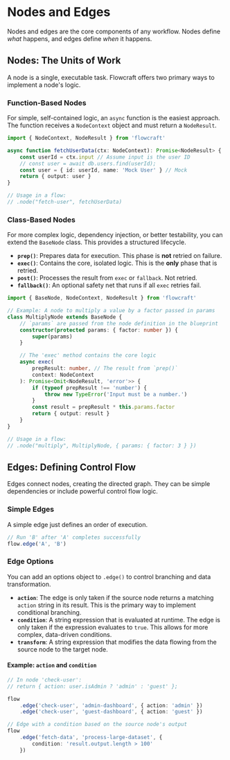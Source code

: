 # Nodes and Edges

Nodes and edges are the core components of any workflow. Nodes define *what* happens, and edges define *when* it happens.

## Nodes: The Units of Work

A node is a single, executable task. Flowcraft offers two primary ways to implement a node's logic.

### Function-Based Nodes

For simple, self-contained logic, an `async` function is the easiest approach. The function receives a `NodeContext` object and must return a `NodeResult`.

```typescript
import { NodeContext, NodeResult } from 'flowcraft'

async function fetchUserData(ctx: NodeContext): Promise<NodeResult> {
	const userId = ctx.input // Assume input is the user ID
	// const user = await db.users.find(userId);
	const user = { id: userId, name: 'Mock User' } // Mock
	return { output: user }
}

// Usage in a flow:
// .node("fetch-user", fetchUserData)
```

### Class-Based Nodes

For more complex logic, dependency injection, or better testability, you can extend the `BaseNode` class. This provides a structured lifecycle.

-   **`prep()`**: Prepares data for execution. This phase is **not** retried on failure.
-   **`exec()`**: Contains the core, isolated logic. This is the **only** phase that is retried.
-   **`post()`**: Processes the result from `exec` or `fallback`. Not retried.
-   **`fallback()`**: An optional safety net that runs if all `exec` retries fail.

```typescript
import { BaseNode, NodeContext, NodeResult } from 'flowcraft'

// Example: A node to multiply a value by a factor passed in params
class MultiplyNode extends BaseNode {
	// `params` are passed from the node definition in the blueprint
	constructor(protected params: { factor: number }) {
		super(params)
	}

	// The 'exec' method contains the core logic
	async exec(
		prepResult: number, // The result from `prep()`
		context: NodeContext
	): Promise<Omit<NodeResult, 'error'>> {
		if (typeof prepResult !== 'number') {
			throw new TypeError('Input must be a number.')
		}
		const result = prepResult * this.params.factor
		return { output: result }
	}
}

// Usage in a flow:
// .node("multiply", MultiplyNode, { params: { factor: 3 } })
```

## Edges: Defining Control Flow

Edges connect nodes, creating the directed graph. They can be simple dependencies or include powerful control flow logic.

### Simple Edges

A simple edge just defines an order of execution.

```typescript
// Run 'B' after 'A' completes successfully
flow.edge('A', 'B')
```

### Edge Options

You can add an options object to `.edge()` to control branching and data transformation.

-   **`action`**: The edge is only taken if the source node returns a matching `action` string in its result. This is the primary way to implement conditional branching.
-   **`condition`**: A string expression that is evaluated at runtime. The edge is only taken if the expression evaluates to `true`. This allows for more complex, data-driven conditions.
-   **`transform`**: A string expression that modifies the data flowing from the source node to the target node.

#### Example: `action` and `condition`

```typescript
// In node 'check-user':
// return { action: user.isAdmin ? 'admin' : 'guest' };

flow
	.edge('check-user', 'admin-dashboard', { action: 'admin' })
	.edge('check-user', 'guest-dashboard', { action: 'guest' })
```

```typescript
// Edge with a condition based on the source node's output
flow
	.edge('fetch-data', 'process-large-dataset', {
		condition: 'result.output.length > 100'
	})
```
